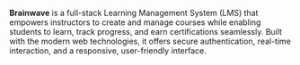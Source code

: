 **Brainwave** is a full-stack Learning Management System (LMS) that empowers instructors to create and manage courses while enabling students to learn, track progress, and earn certifications seamlessly. Built with the modern web technologies, it offers secure authentication, real-time interaction, and a responsive, user-friendly interface.
